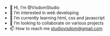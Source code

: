 - 👋 Hi, I’m @VisdomStudio
- 👀 I’m interested in web developing
- 🌱 I’m currently learning html, css and javascript
- 💞️ I’m looking to collaborate on various projects
- 📫 How to reach me studiovisdom@gmail.com

<!---
VisdomStudio/VisdomStudio is a ✨ special ✨ repository because its `README.md` (this file) appears on your GitHub profile.
You can click the Preview link to take a look at your changes.
--->
